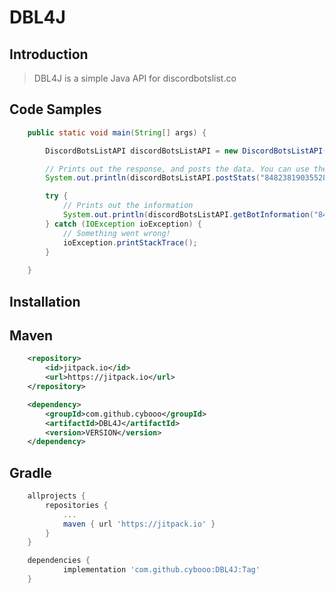 # DBL4J

## Introduction

> DBL4J is a simple Java API for discordbotslist.co

## Code Samples

```java
    public static void main(String[] args) {

        DiscordBotsListAPI discordBotsListAPI = new DiscordBotsListAPI("Your API key");

        // Prints out the response, and posts the data. You can use the postStats method without any printing.
        System.out.println(discordBotsListAPI.postStats("848238190355283988", 4, 1));

        try {
            // Prints out the information
            System.out.println(discordBotsListAPI.getBotInformation("848238190355283988"));
        } catch (IOException ioException) {
            // Something went wrong!
            ioException.printStackTrace();
        }
        
    }
```

## Installation

## Maven
```xml
	<repository>
	    <id>jitpack.io</id>
	    <url>https://jitpack.io</url>
	</repository>
```
```xml
	<dependency>
	    <groupId>com.github.cybooo</groupId>
	    <artifactId>DBL4J</artifactId>
	    <version>VERSION</version>
	</dependency>
```
## Gradle
```gradle
	allprojects {
		repositories {
			...
			maven { url 'https://jitpack.io' }
		}
	}
```
```gradle
	dependencies {
	        implementation 'com.github.cybooo:DBL4J:Tag'
	}
```
